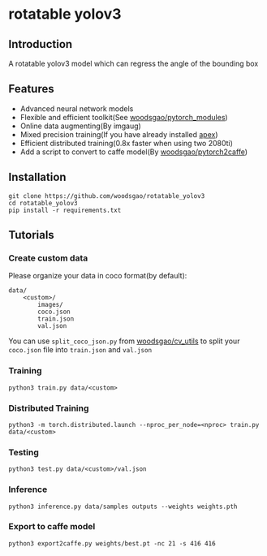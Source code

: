 # rotatable yolov3

## Introduction

A rotatable yolov3 model which can regress the angle of the bounding box

## Features

 - Advanced neural network models
 - Flexible and efficient toolkit(See [woodsgao/pytorch_modules](https://github.com/woodsgao/pytorch_modules))
 - Online data augmenting(By imgaug)
 - Mixed precision training(If you have already installed [apex](https://github.com/NVIDIA/apex))
 - Efficient distributed training(0.8x faster when using two 2080ti)
 - Add a script to convert to caffe model(By [woodsgao/pytorch2caffe](https://github.com/woodsgao/pytorch2caffe))

## Installation

    git clone https://github.com/woodsgao/rotatable_yolov3
    cd rotatable_yolov3
    pip install -r requirements.txt

## Tutorials

### Create custom data

Please organize your data in coco format(by default):

    data/
        <custom>/
            images/
            coco.json
            train.json
            val.json

You can use `split_coco_json.py` from [woodsgao/cv_utils](https://github.com/woodsgao/cv_utils)
 to split your `coco.json` file into `train.json` and `val.json`

### Training

    python3 train.py data/<custom>

### Distributed Training

    python3 -m torch.distributed.launch --nproc_per_node=<nproc> train.py data/<custom>

### Testing

    python3 test.py data/<custom>/val.json

### Inference

    python3 inference.py data/samples outputs --weights weights.pth

### Export to caffe model

    python3 export2caffe.py weights/best.pt -nc 21 -s 416 416